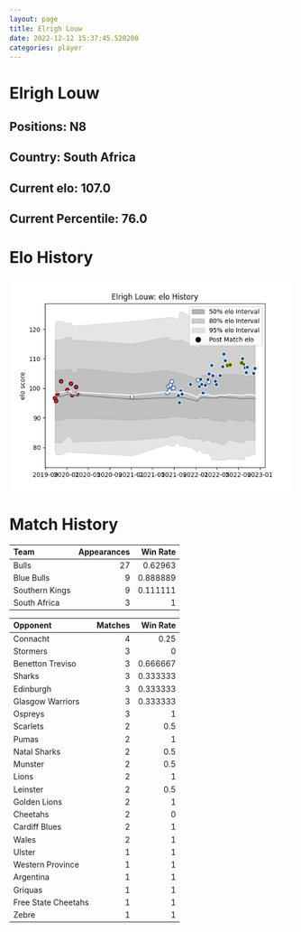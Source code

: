 ```yaml
---  
layout: page  
title: Elrigh Louw  
date: 2022-12-12 15:37:45.520200  
categories: player  
---
```

# Elrigh Louw

## Positions: N8

## Country: South Africa

## Current elo: 107.0

## Current Percentile: 76.0

# Elo History


![elo history](history_ElrighLouw.png)
# Match History


| Team           |   Appearances |   Win Rate |
|:---------------|--------------:|-----------:|
| Bulls          |            27 |   0.62963  |
| Blue Bulls     |             9 |   0.888889 |
| Southern Kings |             9 |   0.111111 |
| South Africa   |             3 |   1        |

| Opponent            |   Matches |   Win Rate |
|:--------------------|----------:|-----------:|
| Connacht            |         4 |   0.25     |
| Stormers            |         3 |   0        |
| Benetton Treviso    |         3 |   0.666667 |
| Sharks              |         3 |   0.333333 |
| Edinburgh           |         3 |   0.333333 |
| Glasgow Warriors    |         3 |   0.333333 |
| Ospreys             |         3 |   1        |
| Scarlets            |         2 |   0.5      |
| Pumas               |         2 |   1        |
| Natal Sharks        |         2 |   0.5      |
| Munster             |         2 |   0.5      |
| Lions               |         2 |   1        |
| Leinster            |         2 |   0.5      |
| Golden Lions        |         2 |   1        |
| Cheetahs            |         2 |   0        |
| Cardiff Blues       |         2 |   1        |
| Wales               |         2 |   1        |
| Ulster              |         1 |   1        |
| Western Province    |         1 |   1        |
| Argentina           |         1 |   1        |
| Griquas             |         1 |   1        |
| Free State Cheetahs |         1 |   1        |
| Zebre               |         1 |   1        |